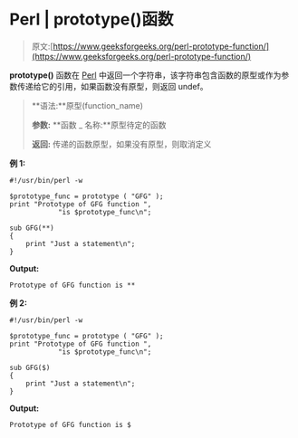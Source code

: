 # Perl | prototype()函数

> 原文:[https://www.geeksforgeeks.org/perl-prototype-function/](https://www.geeksforgeeks.org/perl-prototype-function/)

**prototype()** 函数在 [Perl](https://www.geeksforgeeks.org/introduction-to-perl/) 中返回一个字符串，该字符串包含函数的原型或作为参数传递给它的引用，如果函数没有原型，则返回 undef。

> **语法:**原型(function_name)
> 
> **参数:**
> **函数 _ 名称:**原型待定的函数
> 
> **返回:**
> 传递的函数原型，如果没有原型，则取消定义

**例 1:**

```
#!/usr/bin/perl -w

$prototype_func = prototype ( "GFG" );
print "Prototype of GFG function ", 
            "is $prototype_func\n";

sub GFG(**) 
{
    print "Just a statement\n";
}
```

**Output:**

```
Prototype of GFG function is **

```

**例 2:**

```
#!/usr/bin/perl -w

$prototype_func = prototype ( "GFG" );
print "Prototype of GFG function ", 
            "is $prototype_func\n";

sub GFG($) 
{
    print "Just a statement\n";
}
```

**Output:**

```
Prototype of GFG function is $

```